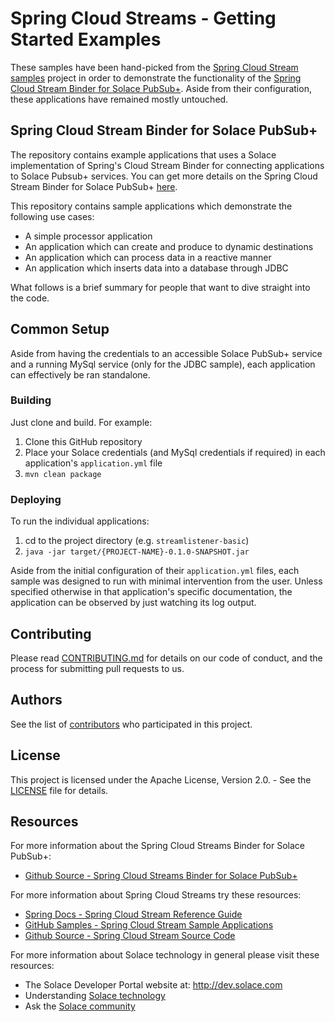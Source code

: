 # Spring Cloud Streams - Getting Started Examples

These samples have been hand-picked from the [Spring Cloud Stream samples](https://github.com/spring-cloud/spring-cloud-stream-samples) project in order to demonstrate the functionality of the [Spring Cloud Stream Binder for Solace PubSub+](https://github.com/SolaceLabs/spring-cloud-stream-binder-solace). Aside from their configuration, these applications have remained mostly untouched.

## Spring Cloud Stream Binder for Solace PubSub+

The repository contains example applications that uses a Solace implementation of Spring's Cloud Stream Binder for connecting applications to Solace Pubsub+ services. You can get more details on the Spring Cloud Stream Binder for Solace PubSub+ [here](https://github.com/SolaceLabs/spring-cloud-stream-binder-solace/).

This repository contains sample applications which demonstrate the following use cases:

* A simple processor application
* An application which can create and produce to dynamic destinations
* An application which can process data in a reactive manner
* An application which inserts data into a database through JDBC

What follows is a brief summary for people that want to dive straight into the code.

## Common Setup

Aside from having the credentials to an accessible Solace PubSub+ service and a running MySql service (only for the JDBC sample), each application can effectively be ran standalone.

### Building

Just clone and build. For example:

1. Clone this GitHub repository
1. Place your Solace credentials (and MySql credentials if required) in each application's `application.yml` file
1. `mvn clean package`

### Deploying

To run the individual applications:

1. cd to the project directory (e.g. `streamlistener-basic`)
1. `java -jar target/{PROJECT-NAME}-0.1.0-SNAPSHOT.jar`

Aside from the initial configuration of their `application.yml` files, each sample was designed to run with minimal intervention from the user. Unless specified otherwise in that application's specific documentation, the application can be observed by just watching its log output.

## Contributing

Please read [CONTRIBUTING.md](CONTRIBUTING.md) for details on our code of conduct, and the process for submitting pull requests to us.

## Authors

See the list of [contributors](https://github.com/SolaceSamples/solace-samples-spring-cloud-stream/contributors) who participated in this project.

## License

This project is licensed under the Apache License, Version 2.0. - See the [LICENSE](LICENSE) file for details.

## Resources

For more information about the Spring Cloud Streams Binder for Solace PubSub+:

- [Github Source - Spring Cloud Streams Binder for Solace PubSub+](https://github.com/SolaceLabs/spring-cloud-stream-binder-solace/)

For more information about Spring Cloud Streams try these resources:

- [Spring Docs - Spring Cloud Stream Reference Guide](https://docs.spring.io/spring-cloud-stream/docs/current/reference/htmlsingle/)
- [GitHub Samples - Spring Cloud Stream Sample Applications](https://github.com/spring-cloud/spring-cloud-stream-samples)
- [Github Source - Spring Cloud Stream Source Code](https://github.com/spring-cloud/spring-cloud-stream)

For more information about Solace technology in general please visit these resources:

- The Solace Developer Portal website at: http://dev.solace.com
- Understanding [Solace technology](http://dev.solace.com/tech/)
- Ask the [Solace community](http://dev.solace.com/community/)
